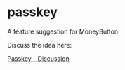 # passkey
A feature suggestion for MoneyButton

Discuss the idea here:

[Passkey - Discussion](https://github.com/hagbarddd/passkey/issues/1)
